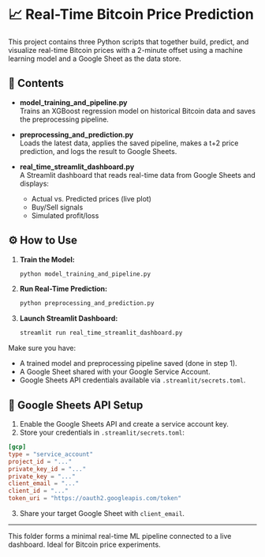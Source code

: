 # 📈 Real-Time Bitcoin Price Prediction

This project contains three Python scripts that together build, predict, and visualize real-time Bitcoin prices with a 2-minute offset using a machine learning model and a Google Sheet as the data store.

## 📁 Contents

- **model_training_and_pipeline.py**  
  Trains an XGBoost regression model on historical Bitcoin data and saves the preprocessing pipeline.

- **preprocessing_and_prediction.py**  
  Loads the latest data, applies the saved pipeline, makes a t+2 price prediction, and logs the result to Google Sheets.

- **real_time_streamlit_dashboard.py**  
  A Streamlit dashboard that reads real-time data from Google Sheets and displays:
  - Actual vs. Predicted prices (live plot)
  - Buy/Sell signals
  - Simulated profit/loss

## ⚙️ How to Use

1. **Train the Model:**
   ```bash
   python model_training_and_pipeline.py
   ```

2. **Run Real-Time Prediction:**
   ```bash
   python preprocessing_and_prediction.py
   ```

3. **Launch Streamlit Dashboard:**
   ```bash
   streamlit run real_time_streamlit_dashboard.py
   ```

Make sure you have:
- A trained model and preprocessing pipeline saved (done in step 1).
- A Google Sheet shared with your Google Service Account.
- Google Sheets API credentials available via `.streamlit/secrets.toml`.

## 🔐 Google Sheets API Setup

1. Enable the Google Sheets API and create a service account key.
2. Store your credentials in `.streamlit/secrets.toml`:

```toml
[gcp]
type = "service_account"
project_id = "..."
private_key_id = "..."
private_key = "..."
client_email = "..."
client_id = "..."
token_uri = "https://oauth2.googleapis.com/token"
```

3. Share your target Google Sheet with `client_email`.

---

This folder forms a minimal real-time ML pipeline connected to a live dashboard. Ideal for Bitcoin price experiments.
```
